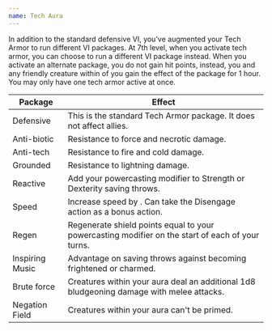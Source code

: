 ```yaml
---
name: Tech Aura
---
```

In addition to the standard defensive VI, you've augmented your Tech Armor to run different VI packages.
At 7th level, when you activate
tech armor, you can choose to run a different VI package instead. When you activate an alternate package, you
do not gain hit points, instead, you and any friendly creature within <me-distance length="30" /> of you gain
the effect of the package for 1 hour. You may only have one tech armor active at once.

Package | Effect
--- | ---
Defensive | This is the standard Tech Armor package. It does not affect allies.
Anti-biotic | Resistance to force and necrotic damage.
Anti-tech | Resistance to fire and cold damage.
Grounded | Resistance to lightning damage.
Reactive | Add your powercasting modifier to Strength or Dexterity saving throws.
Speed | Increase speed by <me-distance length="15" />. Can take the Disengage action as a bonus action.
Regen | Regenerate shield points equal to your powercasting modifier on the start of each of your turns.
Inspiring Music | Advantage on saving throws against becoming frightened or charmed.
Brute force | Creatures within your aura deal an additional 1d8 bludgeoning damage with melee attacks.
Negation Field | Creatures within your aura can't be primed.

